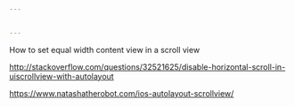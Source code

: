 ```yaml
---


---
```


<p>How to set equal width content view in a scroll view</p>
<p><a href="http://stackoverflow.com/questions/32521625/disable-horizontal-scroll-in-uiscrollview-with-autolayout">http://stackoverflow.com/questions/32521625/disable-horizontal-scroll-in-uiscrollview-with-autolayout</a></p>
<p><a href="https://www.natashatherobot.com/ios-autolayout-scrollview/">https://www.natashatherobot.com/ios-autolayout-scrollview/</a></p>

